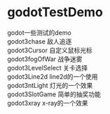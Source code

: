 # godotTestDemo
godot一些测试的demo  
godot3chase   敌人追逐  
godot3Cursor  自定义鼠标光标  
godot3fogOfWar 战争迷雾  
godot3LevelSelect 关卡选择  
godot3Line2d line2d的一个使用  
godot3ntLight  灯光的一个效果  
godot3SlotGame 简单的抽奖功能  
godot3xray  x-ray的一个效果  
